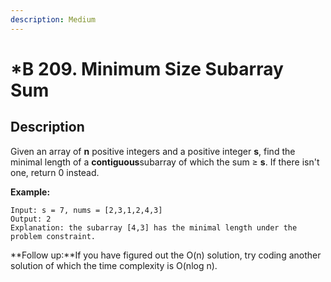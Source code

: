 ```yaml
---
description: Medium
---
```


# \*B 209. Minimum Size Subarray Sum

## Description

Given an array of **n** positive integers and a positive integer **s**, find the minimal length of a **contiguous**subarray of which the sum ≥ **s**. If there isn't one, return 0 instead.

**Example:** 

```text
Input: s = 7, nums = [2,3,1,2,4,3]
Output: 2
Explanation: the subarray [4,3] has the minimal length under the problem constraint.
```

**Follow up:**If you have figured out the O\(n\) solution, try coding another solution of which the time complexity is O\(nlog n\). 

